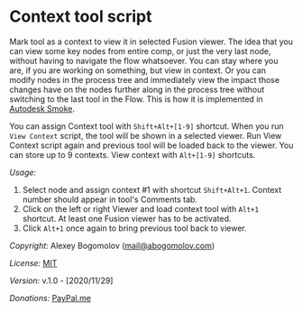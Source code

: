 # Context tool script

Mark tool as a context to view it in selected Fusion viewer. 
The idea that you can view some key nodes from entire comp, or just the very last node, without having to navigate the flow whatsoever. You can stay where you are, if you are working on something, but view in context. Or you can modify nodes in the process tree and immediately view the impact those changes have on the nodes further along in the process tree without switching to the last tool in the Flow. This is how it is implemented in [Autodesk Smoke](https://download.autodesk.com/us/systemdocs/help/2011/smoke/index.html?url=./files/WScba3ee2b36d8cb6f-54f0f461162be3def5-7fe4.htm,topicNumber=d0e79347). 

You can assign Context tool with `Shift+Alt+[1-9]` shortcut. When you run `View Context` script, the tool will be shown in a selected viewer. Run View Context script again and previous tool will be loaded back to the viewer.
You can store up to 9 contexts.  View context with `Alt+[1-9]` shortcuts.

_Usage:_

1. Select node and assign context #1 with shortcut `Shift+Alt+1`. Context number should appear in tool's Comments tab.
2. Click on the left or right Viewer and load context tool with `Alt+1` shortcut. At least one Fusion viewer has to be activated. 
3. Click `Alt+1` once again to bring previous tool back to viewer.

_Copyright:_ Alexey Bogomolov (mail@abogomolov.com)

_License:_ [MIT](https://mit-license.org/)

_Version:_ v.1.0 - [2020/11/29]

_Donations:_ [PayPal.me](https://paypal.me/aabogomolov/10usd)